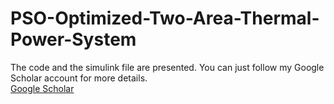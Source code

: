 # PSO-Optimized-Two-Area-Thermal-Power-System

The code and the simulink file are presented.
You can just follow my Google Scholar account for more details. <br>
<a href="https://scholar.google.co.in/citations?user=TneZVTkAAAAJ&hl=en">Google Scholar</a>
